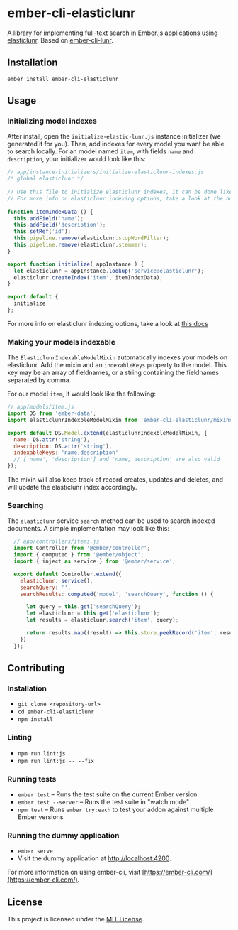 ember-cli-elasticlunr
==============================================================================

A library for implementing full-text search in Ember.js applications using [elasticlunr](http://elasticlunr.com). Based on [ember-cli-lunr](https://github.com/Charizard/ember-cli-lunr).

Installation
------------------------------------------------------------------------------

```
ember install ember-cli-elasticlunr
```


Usage
------------------------------------------------------------------------------

### Initializing model indexes

After install, open the `initialize-elastic-lunr.js` instance initializer (we generated it for you). Then, add indexes for every model you want be able to search locally. For an model named `item`, with fields `name` and `description`, your initializer would look like this:

```js
// app/instance-initializers/initialize-elasticlunr-indexes.js
/* global elasticlunr */
  
// Use this file to initialize elasticlunr indexes, it can be done like in the example below.
// For more info on elasticlunr indexing options, take a look at the docs here -> http://elasticlunr.com/docs/index.js.html
 
function itemIndexData () {
  this.addField('name');
  this.addField('description');
  this.setRef('id');
  this.pipeline.remove(elasticlunr.stopWordFilter);
  this.pipeline.remove(elasticlunr.stemmer);
}

export function initialize( appInstance ) {
  let elasticlunr = appInstance.lookup('service:elasticlunr');
  elasticlunr.createIndex('item', itemIndexData);
}

export default {
  initialize
};


```

For more info on elasticlunr indexing options, take a look at [this docs](http://elasticlunr.com/docs/index.js.html)

### Making your models indexable

The `ElasticlunrIndexableModelMixin`  automatically indexes your models on elasticlunr. Add the mixin  and an `indexableKeys` property to the model. This key may be an array of fieldnames, or a string containing the fieldnames separated by comma.

For our model `item`, it would look like the following:

```js
// app/models/item.js
import DS from 'ember-data';
import elasticlunrIndexbleModelMixin from 'ember-cli-elasticlunr/mixins/elasticlunr-indexable-model-mixin'

export default DS.Model.extend(elasticlunrIndexbleModelMixin, {
  name: DS.attr('string'),
  description: DS.attr('string'),
  indexableKeys: 'name,description'
  // ['name', 'description'] and 'name, description' are also valid
});

```

The mixin will also keep track of record creates, updates and deletes, and will update the elasticlunr index accordingly.

### Searching 

The `elasticlunr` service `search` method can be used to search indexed documents. A simple implementation may look like this:

```js
  // app/controllers/items.js
  import Controller from '@ember/controller';
  import { computed } from '@ember/object';
  import { inject as service } from '@ember/service';

  export default Controller.extend({
    elasticlunr: service(),
    searchQuery: '',
    searchResults: computed('model', 'searchQuery', function () {

      let query = this.get('searchQuery');
      let elasticlunr = this.get('elasticlunr');
      let results = elasticlunr.search('item', query);

      return results.map((result) => this.store.peekRecord('item', result.ref));
    })
  });


```

Contributing
------------------------------------------------------------------------------

### Installation

* `git clone <repository-url>`
* `cd ember-cli-elasticlunr`
* `npm install`

### Linting

* `npm run lint:js`
* `npm run lint:js -- --fix`

### Running tests

* `ember test` – Runs the test suite on the current Ember version
* `ember test --server` – Runs the test suite in "watch mode"
* `npm test` – Runs `ember try:each` to test your addon against multiple Ember versions

### Running the dummy application

* `ember serve`
* Visit the dummy application at [http://localhost:4200](http://localhost:4200).

For more information on using ember-cli, visit [https://ember-cli.com/](https://ember-cli.com/).

License
------------------------------------------------------------------------------

This project is licensed under the [MIT License](LICENSE.md).
